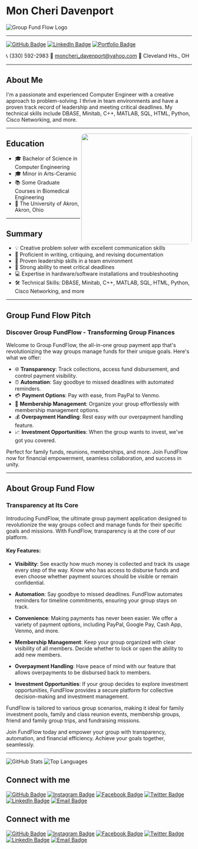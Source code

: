 # Mon Cheri Davenport

![Group Fund Flow Logo]('./../Assets/banner.png)

---

[![GitHub Badge](https://img.shields.io/github/followers/moncheri?style=social)](https://github.com/moncheri)
[![LinkedIn Badge](https://img.shields.io/badge/LinkedIn-Mon%20Cheri%20Davenport-blue)](https://www.linkedin.com/in/moncheri-davenport)
[![Portfolio Badge](https://img.shields.io/badge/Portfolio-View%20My%20Work-green)](https://about.me/moncheri.davenport)


📞 (330) 592-2983 📧 moncheri_davenport@yahoo.com 📍 Cleveland Hts., OH

---

## About Me

I'm a passionate and experienced Computer Engineer with a creative approach to problem-solving. I thrive in team environments and have a proven track record of leadership and meeting critical deadlines. My technical skills include DBASE, Minitab, C++, MATLAB, SQL, HTML, Python, Cisco Networking, and more.

---

<img align="right"  width="300px" style="border-radius: 10px;" src="./Assets/Cartoon_Sun.webp">



## Education
- 🎓 Bachelor of Science in Computer Engineering
- 🎓 Minor in Arts-Ceramic
- 📚 Some Graduate Courses in Biomedical Engineering
- 🏫 The University of Akron, Akron, Ohio

---

## Summary
- 💡 Creative problem solver with excellent communication skills
- 📝 Proficient in writing, critiquing, and revising documentation
- 👥 Proven leadership skills in a team environment
- 🚀 Strong ability to meet critical deadlines
- 💻 Expertise in hardware/software installations and troubleshooting
- 🛠️ Technical Skills: DBASE, Minitab, C++, MATLAB, SQL, HTML, Python, Cisco Networking, and more

---

## Group Fund Flow Pitch

### Discover Group FundFlow - Transforming Group Finances

Welcome to Group FundFlow, the all-in-one group payment app that's revolutionizing the way groups manage funds for their unique goals. Here's what we offer:

- 🌐 **Transparency**: Track collections, access fund disbursement, and control payment visibility.
- ⏰ **Automation**: Say goodbye to missed deadlines with automated reminders.
- 💳 **Payment Options**: Pay with ease, from PayPal to Venmo.
- 👥 **Membership Management**: Organize your group effortlessly with membership management options.
- 💰 **Overpayment Handling**: Rest easy with our overpayment handling feature.
- 📈 **Investment Opportunities**: When the group wants to invest, we've got you covered.

Perfect for family funds, reunions, memberships, and more. Join FundFlow now for financial empowerment, seamless collaboration, and success in unity.

---

## About Group Fund Flow

### Transparency at Its Core

Introducing FundFlow, the ultimate group payment application designed to revolutionize the way groups collect and manage funds for their specific goals and missions. With FundFlow, transparency is at the core of our platform.

#### Key Features:

- **Visibility**: See exactly how much money is collected and track its usage every step of the way. Know who has access to disburse funds and even choose whether payment sources should be visible or remain confidential.
  
- **Automation**: Say goodbye to missed deadlines. FundFlow automates reminders for timeline commitments, ensuring your group stays on track.

- **Convenience**: Making payments has never been easier. We offer a variety of payment options, including PayPal, Google Pay, Cash App, Venmo, and more.

- **Membership Management**: Keep your group organized with clear visibility of all members. Decide whether to lock or open the ability to add new members.

- **Overpayment Handling**: Have peace of mind with our feature that allows overpayments to be disbursed back to members.

- **Investment Opportunities**: If your group decides to explore investment opportunities, FundFlow provides a secure platform for collective decision-making and investment management.

FundFlow is tailored to various group scenarios, making it ideal for family investment pools, family and class reunion events, membership groups, friend and family group trips, and fundraising missions.

Join FundFlow today and empower your group with transparency, automation, and financial efficiency. Achieve your goals together, seamlessly.

---

![GitHub Stats](https://github-readme-stats.vercel.app/api?username=moncherid&show_icons=true&theme=dark)
![Top Languages](https://github-readme-stats.vercel.app/api/top-langs/?username=moncherid&layout=compact&theme=dark)

## Connect with me

[![GitHub Badge](https://img.shields.io/badge/GitHub-%40moncherid-181717?style=flat&logo=github)](https://github.com/moncherid)
[![Instagram Badge](https://img.shields.io/badge/Instagram-%40moncherid-E4405F?style=flat&logo=instagram)](https://www.instagram.com/moncherid/)
[![Facebook Badge](https://img.shields.io/badge/Facebook-Profile-%231877F2?style=flat&logo=facebook)](https://www.facebook.com/profile.php?id=61551918693321&mibextid=9R9pXO)
[![Twitter Badge](https://img.shields.io/badge/Twitter-%40moncherid-1DA1F2?style=flat&logo=twitter)](https://twitter.com/moncherid)
[![LinkedIn Badge](https://img.shields.io/badge/LinkedIn-Mon%20Cheri%20Davenport-%230077B5?style=flat&logo=linkedin)](https://www.linkedin.com/in/mon-cheri-davenport-86b66968)
[![Email Badge](https://img.shields.io/badge/Email-moncheri_davenport%40yahoo.com-%23D14836?style=flat&logo=yahoo)](mailto:moncheri_davenport@yahoo.com)

## Connect with me

[![GitHub Badge](https://img.shields.io/badge/GitHub-%40moncherid-181717?style=flat&logo=github)](https://github.com/moncherid)
[![Instagram Badge](https://img.shields.io/badge/Instagram-%40moncherid-E4405F?style=flat&logo=instagram)](https://www.instagram.com/moncherid/)
[![Facebook Badge](https://img.shields.io/badge/Facebook-Profile-%231877F2?style=flat&logo=facebook)](https://www.facebook.com/profile.php?id=61551918693321&mibextid=9R9pXO)
[![Twitter Badge](https://img.shields.io/badge/Twitter-%40moncherid-1DA1F2?style=flat&logo=twitter)](https://twitter.com/moncherid)
[![LinkedIn Badge](https://img.shields.io/badge/LinkedIn-Mon%20Cheri%20Davenport-%230077B5?style=flat&logo=linkedin)](https://www.linkedin.com/in/mon-cheri-davenport-86b66968)
[![Email Badge](https://img.shields.io/badge/Email-moncheri_davenport%40yahoo.com-%23D14836?style=flat&logo=yahoo)](mailto:moncheri_davenport@yahoo.com)
